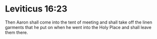 # Leviticus 16:23

Then Aaron shall come into the tent of meeting and shall take off the linen garments that he put on when he went into the Holy Place and shall leave them there.
